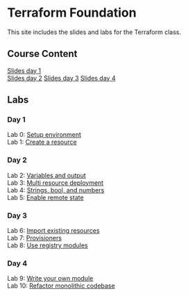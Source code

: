 # Terraform Foundation

This site includes the slides and labs for the Terraform class.

## Course Content   
[Slides day 1](https://www.dropbox.com/s/1j61f6p8f4x5ion/Day%201%20-%20Terraform.pdf?dl=0)   
[Slides day 2](https://www.dropbox.com/s/l4klurw1iqeuwlf/Day%202%20-%20Terraform.pdf?dl=0)
[Slides day 3](https://www.dropbox.com/s/4xmbrcygqq20l7m/Day%203%20-%20Terraform.pdf?dl=0)
[Slides day 4](https://www.dropbox.com/s/nwy3qobetldbm7h/Day%204%20-%20Terraform%20.pdf?dl=0)


## Labs
### Day 1   
Lab 0: [Setup environment](labs/lab-setup/)   
Lab 1: [Create a resource](labs/tf-first-instance)   

### Day 2   
Lab 2: [Variables and output](labs/tf-variables-and-output)   
Lab 3: [Multi resource deployment](labs/tf-more-variables)   
Lab 4: [Strings, bool, and numbers](labs/tf-even-more-variables)   
Lab 5: [Enable remote state](labs/tf-remote-state)   

### Day 3   
Lab 6: [Import existing resources](labs/tf-import)   
Lab 7: [Provisioners](labs/tf-provisioner)   
Lab 8: [Use registry modules](labs/tf-module)   

### Day 4    
Lab 9: [Write your own module](labs/tf-write-module)   
Lab 10: [Refactor monolithic codebase](labs/tf-refactor)   
